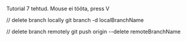 Tutorial 7 tehtud. Mouse ei tööta, press V

// delete branch locally
git branch -d localBranchName

// delete branch remotely
git push origin --delete remoteBranchName